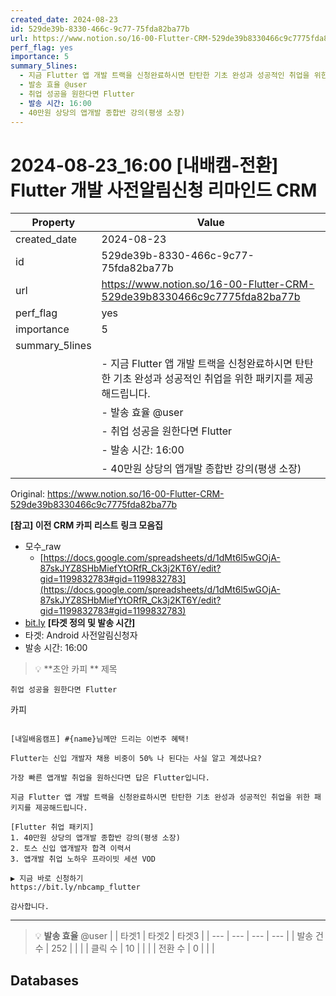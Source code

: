 ```yaml
---
created_date: 2024-08-23
id: 529de39b-8330-466c-9c77-75fda82ba77b
url: https://www.notion.so/16-00-Flutter-CRM-529de39b8330466c9c7775fda82ba77b
perf_flag: yes
importance: 5
summary_5lines:
  - 지금 Flutter 앱 개발 트랙을 신청완료하시면 탄탄한 기초 완성과 성공적인 취업을 위한 패키지를 제공해드립니다.
  - 발송 효율 @user
  - 취업 성공을 원한다면 Flutter
  - 발송 시간: 16:00
  - 40만원 상당의 앱개발 종합반 강의(평생 소장)
---
```


# 2024-08-23_16:00 [내배캠-전환] Flutter 개발 사전알림신청 리마인드 CRM

| Property | Value |
| --- | --- |
| created_date | 2024-08-23 |
| id | 529de39b-8330-466c-9c77-75fda82ba77b |
| url | https://www.notion.so/16-00-Flutter-CRM-529de39b8330466c9c7775fda82ba77b |
| perf_flag | yes |
| importance | 5 |
| summary_5lines | |
|  | - 지금 Flutter 앱 개발 트랙을 신청완료하시면 탄탄한 기초 완성과 성공적인 취업을 위한 패키지를 제공해드립니다. |
|  | - 발송 효율 @user |
|  | - 취업 성공을 원한다면 Flutter |
|  | - 발송 시간: 16:00 |
|  | - 40만원 상당의 앱개발 종합반 강의(평생 소장) |

Original: https://www.notion.so/16-00-Flutter-CRM-529de39b8330466c9c7775fda82ba77b

**[참고] 이전 CRM 카피 리스트**
**링크 모음집**
- 모수_raw
  - [https://docs.google.com/spreadsheets/d/1dMt6l5wGOjA-87skJYZ8SHbMiefYtORfR_Ck3j2KT6Y/edit?gid=1199832783#gid=1199832783](https://docs.google.com/spreadsheets/d/1dMt6l5wGOjA-87skJYZ8SHbMiefYtORfR_Ck3j2KT6Y/edit?gid=1199832783#gid=1199832783)
- [bit.ly](http://bit.ly/)
**[타겟 정의 및 발송 시간]**
- 타겟: Android 사전알림신청자
- 발송 시간: 16:00
> 💡 **초안 카피 **
제목
```plain text
취업 성공을 원한다면 Flutter
```
카피
```plain text

[내일배움캠프] #{name}님께만 드리는 이번주 혜택!

Flutter는 신입 개발자 채용 비중이 50% 나 된다는 사실 알고 계셨나요?

가장 빠른 앱개발 취업을 원하신다면 답은 Flutter입니다. 

지금 Flutter 앱 개발 트랙을 신청완료하시면 탄탄한 기초 완성과 성공적인 취업을 위한 패키지를 제공해드립니다.

[Flutter 취업 패키지]
1. 40만원 상당의 앱개발 종합반 강의(평생 소장)
2. 토스 신입 앱개발자 합격 이력서
3. 앱개발 취업 노하우 프라이빗 세션 VOD

▶ 지금 바로 신청하기
https://bit.ly/nbcamp_flutter

감사합니다.
```

---
> 💡 **발송 효율** @user 
|  | 타겟1 | 타겟2 | 타겟3 |
| --- | --- | --- | --- |
| 발송 건수 | 252 |  |  |
| 클릭 수  | 10 |  |  |
| 전환 수 | 0 |  |  |

## Databases
